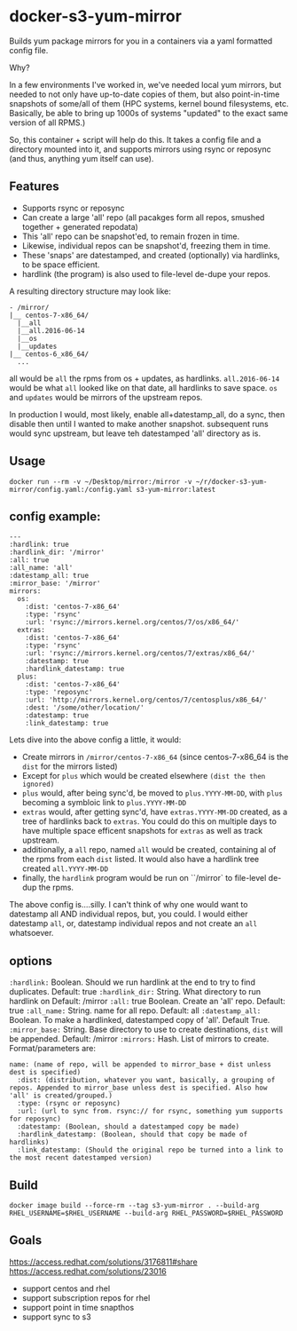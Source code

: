 # docker-s3-yum-mirror

Builds yum package mirrors for you in a containers via a yaml formatted config file.

Why?

In a few environments I've worked in, we've needed local yum mirrors, but needed to not only have up-to-date copies of them, but also point-in-time snapshots of some/all of them (HPC systems, kernel bound filesystems, etc. Basically, be able to bring up 1000s of systems "updated" to the exact same version of all RPMS.)

So, this container + script will help do this. It takes a config file and a directory mounted into it, and supports mirrors using rsync or reposync (and thus, anything yum itself can use).

## Features

* Supports rsync or reposync
* Can create a large 'all' repo (all pacakges form all repos, smushed together + generated repodata)
* This 'all' repo can be snapshot'ed, to remain frozen in time.
* Likewise, individual repos can be snapshot'd, freezing them in time.
* These 'snaps' are datestamped, and created (optionally) via hardlinks, to be space efficient.
* hardlink (the program) is also used to file-level de-dupe your repos.

A resulting directory structure may look like:

```
- /mirror/
|__ centos-7-x86_64/
  |__all
  |__all.2016-06-14
  |__os
  |__updates
|__ centos-6_x86_64/
  ...
```
all would be `all` the rpms from os + updates, as hardlinks. `all.2016-06-14` would be what `all` looked like on that date, all hardlinks to save space. `os` and `updates` would be mirrors of the  upstream repos.

In production I would, most likely, enable all+datestamp_all, do a sync, then disable then until I wanted to make another snapshot. subsequent runs would sync upstream, but leave teh datestamped 'all' directory as is.


## Usage

```
docker run --rm -v ~/Desktop/mirror:/mirror -v ~/r/docker-s3-yum-mirror/config.yaml:/config.yaml s3-yum-mirror:latest
```

## config example:

```
---
:hardlink: true
:hardlink_dir: '/mirror'
:all: true
:all_name: 'all'
:datestamp_all: true
:mirror_base: '/mirror'
mirrors:
  os:
    :dist: 'centos-7-x86_64'
    :type: 'rsync'
    :url: 'rsync://mirrors.kernel.org/centos/7/os/x86_64/'
  extras:
    :dist: 'centos-7-x86_64'
    :type: 'rsync'
    :url: 'rsync://mirrors.kernel.org/centos/7/extras/x86_64/'
    :datestamp: true
    :hardlink_datestamp: true
  plus:
    :dist: 'centos-7-x86_64'
    :type: 'reposync'
    :url: 'http://mirrors.kernel.org/centos/7/centosplus/x86_64/'
    :dest: '/some/other/location/'
    :datestamp: true
    :link_datestamp: true
```

Lets dive into the above config a little, it would:

* Create mirrors in `/mirror/centos-7-x86_64` (since centos-7-x86_64 is the `dist` for the mirrors listed)
* Except for `plus` which would be created elsewhere `(dist the then ignored)`
* `plus` would, after being sync'd, be moved to `plus.YYYY-MM-DD`, with `plus` becoming a symbloic link to `plus.YYYY-MM-DD`
* `extras` would, after getting sync'd, have `extras.YYYY-MM-DD` created, as a tree of hardlinks back to `extras`. You could do this on multiple days to have multiple space efficent snapshots for `extras` as well as track upstream.
* additionally, a `all` repo, named `all` would be created, containing al of the rpms from each `dist` listed. It would also have a hardlink tree created `all.YYYY-MM-DD`
* finally, the `hardlink` program would be run on ``/mirror` to file-level de-dup the rpms.

The above config is....silly. I can't think of why one would want to datestamp all AND individual repos, but, you could. I would either datestamp `all`, or, datestamp individual repos and not create an `all` whatsoever.


## options

`:hardlink:` Boolean. Should we run hardlink at the end to try to find duplicates. Default: true
`:hardlink_dir:` String. What directory to run hardlink on Default: /mirror
`:all:` true Boolean. Create an 'all' repo. Default: true
`:all_name:` String. name for all repo. Default: all
`:datestamp_all:` Boolean. To make a hardlinked, datestamped copy of 'all'. Default True.
`:mirror_base:` String. Base directory to use to create destinations, `dist` will be appended. Default: /mirror
`:mirrors:` Hash. List of mirrors to create.
Format/parameters are:


```
name: (name of repo, will be appended to mirror_base + dist unless dest is specified)
  :dist: (distribution, whatever you want, basically, a grouping of repos. Appended to mirror_base unless dest is specified. Also how 'all' is created/grouped.)
  :type: (rsync or reposync)
  :url: (url to sync from. rsync:// for rsync, something yum supports for reposync)
  :datestamp: (Boolean, should a datestamped copy be made)
  :hardlink_datestamp: (Boolean, should that copy be made of hardlinks)
  :link_datestamp: (Should the original repo be turned into a link to the most recent datestamped version)
```

## Build

```
docker image build --force-rm --tag s3-yum-mirror . --build-arg RHEL_USERNAME=$RHEL_USERNAME --build-arg RHEL_PASSWORD=$RHEL_PASSWORD
```


## Goals

https://access.redhat.com/solutions/3176811#share
https://access.redhat.com/solutions/23016

- support centos and rhel
- support subscription repos for rhel
- support point in time snapthos
- support sync to s3
